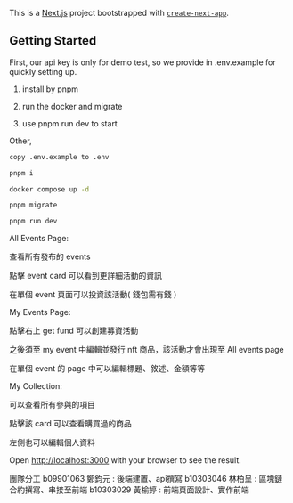 This is a [Next.js](https://nextjs.org/) project bootstrapped with [`create-next-app`](https://github.com/vercel/next.js/tree/canary/packages/create-next-app).

## Getting Started

First, our api key is only for demo test, so we provide in .env.example for quickly setting up.

1. install by pnpm

2. run the docker and migrate 

3. use pnpm run dev to start

Other, 

```bash
copy .env.example to .env 

pnpm i

docker compose up -d

pnpm migrate

pnpm run dev
```

All Events Page:

查看所有發布的 events

點擊 event card 可以看到更詳細活動的資訊

在單個 event 頁面可以投資該活動( 錢包需有錢 )

My Events Page:

點擊右上 get fund 可以創建募資活動

之後須至 my event 中編輯並發行 nft 商品，該活動才會出現至 All events page

在單個 event 的 page 中可以編輯標題、敘述、金額等等

My Collection:

可以查看所有參與的項目

點擊該 card 可以查看購買過的商品

左側也可以編輯個人資料

Open [http://localhost:3000](http://localhost:3000) with your browser to see the result.


團隊分工
b09901063 鄭鈞元 : 後端建置、api撰寫
b10303046 林柏呈 : 區塊鏈合約撰寫、串接至前端
b10303029 黃榆婷 : 前端頁面設計、實作前端
